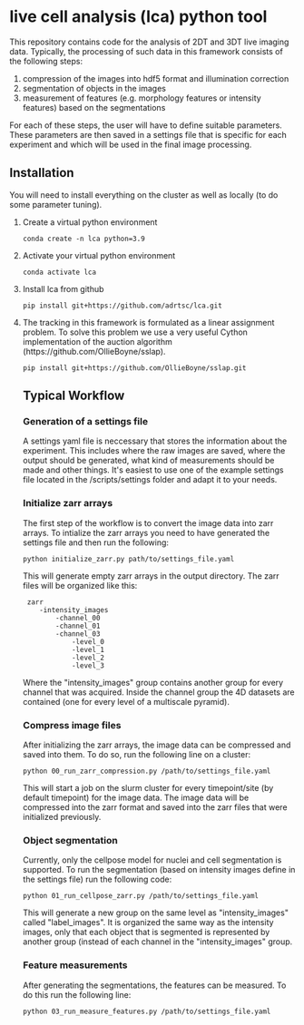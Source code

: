 # live cell analysis (lca) python tool

This repository contains code for the analysis of 2DT and 3DT live imaging data. Typically, the processing of such data in this framework consists of the following steps:

<ol>
  <li> compression of the images into hdf5 format and illumination correction  </li>
  <li> segmentation of objects in the images </li>
  <li> measurement of features (e.g. morphology features or intensity features) based on the segmentations </li>
</ol>

For each of these steps, the user will have to define suitable parameters. These parameters are then saved in a settings file that is specific for each experiment and which will be used in the final image processing.

## Installation

You will need to install everything on the cluster as well as locally (to do some parameter tuning).

<ol>
  <li> Create a virtual python environment </li>
  
    conda create -n lca python=3.9
  
  <li> Activate your virtual python environment </li>
  
    conda activate lca

  <li> Install lca from github </li>
  
    pip install git+https://github.com/adrtsc/lca.git

  <li> The tracking in this framework is formulated as a linear assignment problem. To solve this problem we use a very useful Cython implementation of the auction algorithm (https://github.com/OllieBoyne/sslap).
    
    pip install git+https://github.com/OllieBoyne/sslap.git
    
## Typical Workflow

### Generation of a settings file

A settings yaml file is neccessary that stores the information about the experiment. This includes where the raw images are saved, where the output should be generated, what kind of measurements should be made and other things. It's easiest to use one of the example settings file located in the /scripts/settings folder and adapt it to your needs.

### Initialize zarr arrays

The first step of the workflow is to convert the image data into zarr arrays. To intialize the zarr arrays you need to have generated the settings file and then run the following:

    python initialize_zarr.py path/to/settings_file.yaml
    
This will generate empty zarr arrays in the output directory. The zarr files will be organized like this:
 
     zarr
        -intensity_images
            -channel_00
            -channel_01
            -channel_03
                -level_0
                -level_1
                -level_2
                -level_3
          
Where the "intensity_images" group contains another group for every channel that was acquired. Inside the channel group the 4D datasets are contained (one for every level of a multiscale pyramid).
 
### Compress image files
 
After initializing the zarr arrays, the image data can be compressed and saved into them. To do so, run the following line on a cluster:
 
    python 00_run_zarr_compression.py /path/to/settings_file.yaml

This will start a job on the slurm cluster for every timepoint/site (by default timepoint) for the image data. The image data will be compressed into the zarr format and saved into the zarr files that were initialized previously.

### Object segmentation

Currently, only the cellpose model for nuclei and cell segmentation is supported. To run the segmentation (based on intensity images define in the settings file) run the following code:

    python 01_run_cellpose_zarr.py /path/to/settings_file.yaml
    
This will generate a new group on the same level as "intensity_images" called "label_images". It is organized the same way as the intensity images, only that each object that is segmented is represented by another group (instead of each channel in the "intensity_images" group.

### Feature measurements

After generating the segmentations, the features can be measured. To do this run the following line:

    python 03_run_measure_features.py /path/to/settings_file.yaml

